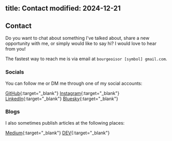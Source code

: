 title: Contact
modified: 2024-12-21
---

## <i class="fa-duotone fa-light fa-envelope me-1"></i> Contact

Do you want to chat about something I've talked about, share a new opportunity with me,
or simply would like to say hi? I would love to hear from you!

The fastest way to reach me is via email at `bourgeoisor [symbol] gmail.com`.

### Socials

You can follow me or DM me through one of my social accounts:

<span class="me-2 no-wrap"><i class="fa-brands fa-github me-1"></i>[GitHub](https://github.com/bourgeoisor){:target="_blank"}</span>
<span class="me-2 no-wrap"><i class="fa-brands fa-instagram me-1"></i>[Instagram](https://www.instagram.com/olivi_eh/){:target="_blank"}</span>
<span class="me-2 no-wrap"><i class="fa-brands fa-linkedin me-1"></i>[LinkedIn](https://www.linkedin.com/in/olivi-eh/){:target="_blank"}</span>
<span class="me-2 no-wrap"><i class="fa-brands fa-bluesky me-1"></i>[Bluesky](https://bsky.app/profile/olivi-eh.dev){:target="_blank"}</span>

### Blogs

I also sometimes publish articles at the following places:

<span class="me-2 no-wrap"><i class="fa-brands fa-medium me-1"></i>[Medium](https://medium.com/@bourgeoisor){:target="_blank"}</span>
<span class="me-2 no-wrap"><i class="fa-brands fa-dev me-1"></i>[DEV](https://dev.to/bourgeoisor){:target="_blank"}</span>
